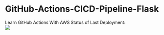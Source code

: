 # GitHub-Actions-CICD-Pipeline-Flask
Learn GitHub Actions With AWS
Status of Last Deployment:<br>
<img src="https://github.com/Grigoryan-not-available/GitHub-Actions-CICD-Pipeline-Flask/workflows/CICD-Pipeline-Flask-To-Aws-Elastic-Beanstalk/badge.svg?branch=master"><br>
